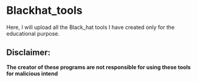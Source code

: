 # Blackhat_tools


Here, I will upload all the Black_hat tools I have created only for the educational purpose. 



## Disclaimer: 
<b>The creator of these programs are not responsible for using these tools for malicious intend </b>
